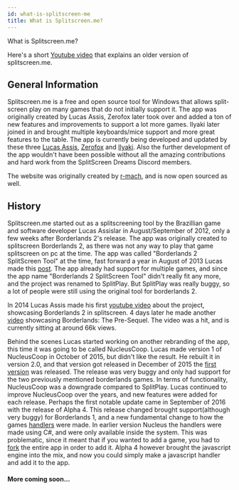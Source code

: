 ```yaml
---
id: what-is-splitscreen-me
title: What is Splitscreen.me?
---
```


What is Splitscreen.me?

Here's a short [Youtube video](https://www.youtube.com/watch?v=jbituCgu3Bc) that explains an older version of splitscreen.me.

## General Information
Splitscreen.me is a free and open source tool for Windows that allows split-screen play on many games that do not initially support it. The app was originally created by Lucas Assis, Zerofox later took over and added a ton of new features and improvements to support a lot more games. Ilyaki later joined in and brought multiple keyboards/mice support and more great features to the table. The app is currently being developed and updated by these three [Lucas Assis](https://github.com/lucasassislar), [Zerofox](https://github.com/ZeroFox5866) and [Ilyaki](https://github.com/ilyaki). 
Also the further development of the app wouldn't have been possible without all the amazing contributions and hard work from the SplitScreen Dreams Discord members.

The website was originally created by [r-mach](https://github.com/r-mach), and is now open sourced as well.

## History
Splitscreen.me started out as a splitscreening tool by the Brazillian game and software developer Lucas Assislar in August/September of 2012, only a few weeks after Borderlands 2's release. The app was originally created to splitscreen Borderlands 2, as there was not any way to play that game splitscreen on pc at the time. The app was called "Borderlands 2 SplitScreen Tool" at the time, fast forward a year in August of 2013 Lucas made this [post](https://steamcommunity.com/app/49520/discussions/0/864977025916708574/). The app already had support for multiple games, and since the app name "Borderlands 2 SplitScreen Tool" didn't really fit any more, and the project was renamed to SplitPlay. But SplitPlay was really buggy, so a lot of people were still using the original tool for borderlands 2.

In 2014 Lucas Assis made his first [youtube video](https://www.youtube.com/watch?v=rFLCTIJHxQI) about the project, showcasing Borderlands 2 in splitscreen. 4 days later he made another [video](https://www.youtube.com/watch?v=GBdW1qzRUbQ) showcasing Borderlands: The Pre-Sequel. The video was a hit, and is currently sitting at around 66k views.

Behind the scenes Lucas started working on another rebranding of the app, this time it was going to be called NucleusCoop. Lucas made version 1 of NucleusCoop in October of 2015, but didn't like the result. He rebuilt it in version 2.0, and that version got released in December of 2015 the [first version](https://github.com/lucasassislar/nucleuscoop/releases/tag/v2.0-alpha-1) was released. The release was very buggy and only had support for the two previously mentioned borderlands games. In terms of functionality, NucleusCoop was a downgrade compared to SplitPlay. 
Lucas continued to improve NucleusCoop over the years, and new features were added for each release. Perhaps the first notable update came in September of 2016 with the release of Alpha 4. This release changed brought support(although very buggy) for Borderlands 1, and a new fundamental change to how the games [handlers](https://www.splitscreen.me/docs/handlers/) were made. In earlier version Nucleus the handlers were made using C#, and were only available inside the system. This was problematic, since it meant that if you wanted to add a game, you had to [fork](https://help.github.com/en/github/getting-started-with-github/fork-a-repo) the entire app in order to add it. Alpha 4 however brought the javascript engine into the mix, and now you could simply make a javascript handler and add it to the app.

#### More coming soon...
